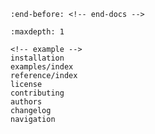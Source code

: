 <!-- markdownlint-disable MD041 -->

```{include} ../README.md
:end-before: <!-- end-docs -->
```

```{toctree}
:maxdepth: 1

<!-- example -->
installation
examples/index
reference/index
license
contributing
authors
changelog
navigation
```
